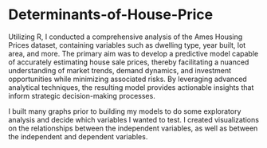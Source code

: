 # Determinants-of-House-Price
Utilizing R, I conducted a comprehensive analysis of the Ames Housing Prices dataset, containing variables such as dwelling type, year built, lot area, and more. The primary aim was to develop a predictive model capable of accurately estimating house sale prices, thereby facilitating a nuanced understanding of market trends, demand dynamics, and investment opportunities while minimizing associated risks. By leveraging advanced analytical techniques, the resulting model provides actionable insights that inform strategic decision-making processes.

I built many graphs prior to building my models to do some exploratory analysis and decide which variables I wanted to test. I created visualizations on the relationships between the independent variables, as well as between the independent and dependent variables.
